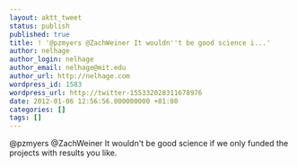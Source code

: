 ```yaml
---
layout: aktt_tweet
status: publish
published: true
title: ! '@pzmyers @ZachWeiner It wouldn''t be good science i...'
author: nelhage
author_login: nelhage
author_email: nelhage@mit.edu
author_url: http://nelhage.com
wordpress_id: 1583
wordpress_url: http://twitter-155332028311678976
date: 2012-01-06 12:56:56.000000000 +01:00
categories: []
tags: []
---
```

@pzmyers @ZachWeiner It wouldn't be good science if we only funded the projects with results you like.
